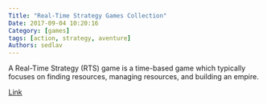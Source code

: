 ```yaml
---
Title: "Real-Time Strategy Games Collection"
Date: 2017-09-04 10:20:16
Category: [games]
tags: [action, strategy, aventure]
Authors: sedlav
---
```


A Real-Time Strategy (RTS) game is a time-based game which typically focuses on finding resources, managing resources, and building an empire.

[Link](https://www.ossblog.org/fun-play-open-source-real-time-strategy-games-fight-glory/)
